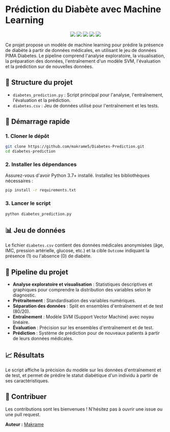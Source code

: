 # Prédiction du Diabète avec Machine Learning

<p align="center">
  <img src="https://img.shields.io/badge/Python-3.7%2B-blue"/>
  <img src="https://img.shields.io/badge/Machine%20Learning-Sklearn-orange"/>
  <img src="https://img.shields.io/badge/Pandas-Data%20Analysis-grey"/>
  <img src="https://img.shields.io/badge/NumPy-Numerical-blue"/>
  <img src="https://img.shields.io/badge/Matplotlib-Visualization-gold"/>
</p>

Ce projet propose un modèle de machine learning pour prédire la présence de diabète à partir de données médicales, en utilisant le jeu de données PIMA Diabetes. Le pipeline comprend l'analyse exploratoire, la visualisation, la préparation des données, l'entraînement d'un modèle SVM, l'évaluation et la prédiction sur de nouvelles données.

## 📂 Structure du projet

- `diabetes_prediction.py` : Script principal pour l'analyse, l'entraînement, l'évaluation et la prédiction.
- `diabetes.csv` : Jeu de données utilisé pour l'entraînement et les tests.

## 🚀 Démarrage rapide

### 1. Cloner le dépôt
```bash
git clone https://github.com/makrame5/Diabetes-Prediction.git
cd diabetes-prediction
```

### 2. Installer les dépendances
Assurez-vous d'avoir Python 3.7+ installé. Installez les bibliothèques nécessaires :
```bash
pip install -r requirements.txt
```

### 3. Lancer le script
```bash
python diabetes_prediction.py
```

## 📊 Jeu de données
Le fichier `diabetes.csv` contient des données médicales anonymisées (âge, IMC, pression artérielle, glucose, etc.) et la cible `Outcome` indiquant la présence (1) ou l'absence (0) de diabète.

## 🧠 Pipeline du projet
- **Analyse exploratoire et visualisation** : Statistiques descriptives et graphiques pour comprendre la distribution des variables selon le diagnostic.
- **Prétraitement** : Standardisation des variables numériques.
- **Séparation des données** : Split en ensembles d'entraînement et de test (80/20).
- **Entraînement** : Modèle SVM (Support Vector Machine) avec noyau linéaire.
- **Évaluation** : Précision sur les ensembles d'entraînement et de test.
- **Prédiction** : Système de prédiction pour de nouveaux patients à partir de leurs données médicales.

## 📈 Résultats
Le script affiche la précision du modèle sur les données d'entraînement et de test, et permet de prédire le statut diabétique d'un individu à partir de ses caractéristiques.

## 🤝 Contribuer
Les contributions sont les bienvenues ! N'hésitez pas à ouvrir une issue ou une pull request.

**Auteur :** [Makrame](https://github.com/makrame5)
